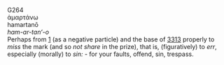 <body>
  <p>G264<br>  ἁμαρτάνω  <br> hamartanō  <br><i>ham-ar-tan‘-o </i><br>Perhaps from <a href="g0001.htm">1</a> (as a negative particle) and the base of <a href="g3313.htm">3313</a>  properly to <i>miss</i> the mark (and so <i>not</i> <i>share</i> in the prize), that is, (figuratively) to <i>err</i>, especially (morally) to <i>sin:</i> - for your faults, offend, sin, trespass.<br></p>
 </body>